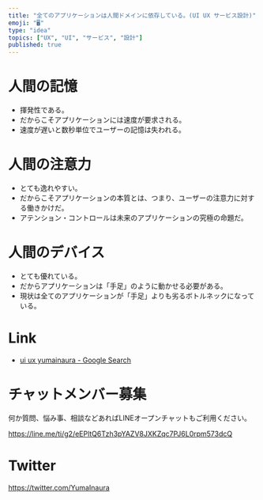```yaml
---
title: "全てのアプリケーションは人間ドメインに依存している。(UI UX サービス設計)"
emoji: "🖥"
type: "idea"
topics: ["UX", "UI", "サービス", "設計"]
published: true
---
```



# 人間の記憶

- 揮発性である。
- だからこそアプリケーションには速度が要求される。
- 速度が遅いと数秒単位でユーザーの記憶は失われる。

# 人間の注意力

- とても逸れやすい。
- だからこそアプリケーションの本質とは、つまり、ユーザーの注意力に対する働きかけだ。
- アテンション・コントロールは未来のアプリケーションの究極の命題だ。

# 人間のデバイス

- とても優れている。
- だからアプリケーションは「手足」のように動かせる必要がある。
- 現状は全てのアプリケーションが「手足」よりも劣るボトルネックになっている。

# Link

- [ui ux yumainaura - Google Search](https://www.google.co.jp/search?q=ui+ux+yumainaura&oq=ui+ux+yumainaura&aqs=chrome..69i57j69i60l3.2834j0j7&sourceid=chrome&ie=UTF-8)








<!-- Update From Qiita API -->

# チャットメンバー募集


何か質問、悩み事、相談などあればLINEオープンチャットもご利用ください。

https://line.me/ti/g2/eEPltQ6Tzh3pYAZV8JXKZqc7PJ6L0rpm573dcQ





# Twitter


https://twitter.com/YumaInaura


<!-- Update From Qiita API -->


